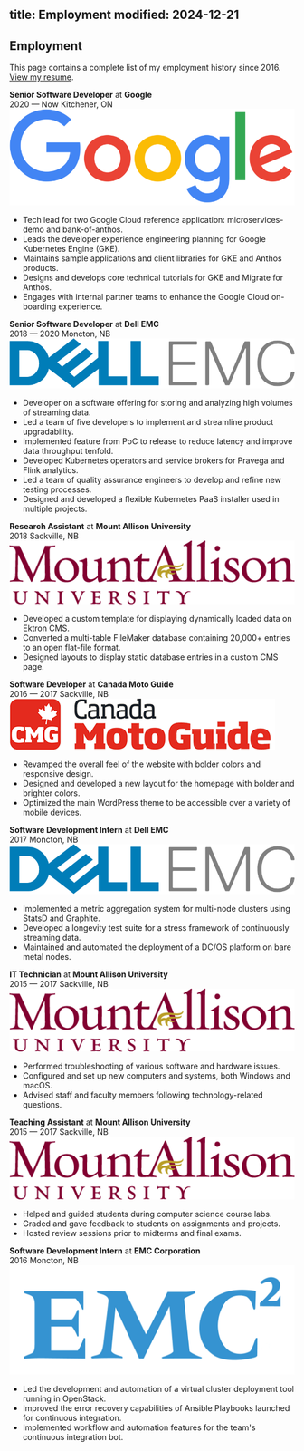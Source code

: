 title: Employment
modified: 2024-12-21
---

## <i class="fa-duotone fa-light fa-memo-circle-info me-1"></i>Employment

This page contains a complete list of my employment history since 2016. [View my resume](/resume/).

<!-- IFTTT: Update /resume too -->

<div class="resume-cards-group">
  <div class="resume-card">
    <div class="resume-card-header">
      <div>
        <b>Senior Software Developer</b> at <b>Google</b><br>
        <span class="me-2 no-wrap"><i class="fa-duotone fa-light fa-calendar me-1 color-green"></i>2020 — Now</span>
        <span class="me-2 no-wrap"><i class="fa-duotone fa-light fa-location-dot me-1 color-red"></i>Kitchener, ON</span>
      </div>
      <img class="no-radius h-40 d-sm-none" src="/static/assets/logo-google.png" alt="Logo for Google">
    </div>
    <div class="resume-card-content">
      <ul>
        <li>Tech lead for two Google Cloud reference application: microservices-demo and bank-of-anthos.</li>
        <li>Leads the developer experience engineering planning for Google Kubernetes Engine (GKE).</li>
        <li>Maintains sample applications and client libraries for GKE and Anthos products.</li>
        <li>Designs and develops core technical tutorials for GKE and Migrate for Anthos.</li>
        <li>Engages with internal partner teams to enhance the Google Cloud on-boarding experience.</li>
      </ul>
    </div>
  </div>

  <div class="resume-card">
    <div class="resume-card-header">
      <div>
        <b>Senior Software Developer</b> at <b>Dell EMC</b><br>
        <span class="me-2 no-wrap"><i class="fa-duotone fa-light fa-calendar me-1 color-green"></i>2018 — 2020</span>
        <span class="me-2 no-wrap"><i class="fa-duotone fa-light fa-location-dot me-1 color-red"></i>Moncton, NB</span>
      </div>
      <img class="no-radius h-30 d-sm-none" src="/static/assets/logo-dell-emc.png" alt="Logo for Dell EMC">
    </div>
    <div class="resume-card-content">
      <ul>
        <li>Developer on a software offering for storing and analyzing high volumes of streaming data.</li>
        <li>Led a team of five developers to implement and streamline product upgradability.</li>
        <li>Implemented feature from PoC to release to reduce latency and improve data throughput tenfold.</li>
        <li>Developed Kubernetes operators and service brokers for Pravega and Flink analytics.</li>
        <li>Led a team of quality assurance engineers to develop and refine new testing processes.</li>
        <li>Designed and developed a flexible Kubernetes PaaS installer used in multiple projects.</li>
      </ul>
    </div>
  </div>

  <div class="resume-card">
    <div class="resume-card-header">
      <div>
        <b>Research Assistant</b> at <b>Mount Allison University</b><br>
        <span class="me-2 no-wrap"><i class="fa-duotone fa-light fa-calendar me-1 color-green"></i>2018</span>
        <span class="me-2 no-wrap"><i class="fa-duotone fa-light fa-location-dot me-1 color-red"></i>Sackville, NB</span>
      </div>
      <img class="no-radius h-40 d-sm-none" src="/static/assets/logo-mount-allison.png" alt="Logo for Mount Allison University">
    </div>
    <div class="resume-card-content">
      <ul>
        <li>Developed a custom template for displaying dynamically loaded data on Ektron CMS.</li>
        <li>Converted a multi-table FileMaker database containing 20,000+ entries to an open flat-file format.</li>
        <li>Designed layouts to display static database entries in a custom CMS page.</li>
      </ul>
    </div>
  </div>

  <div class="resume-card">
    <div class="resume-card-header">
      <div>
        <b>Software Developer</b> at <b>Canada Moto Guide</b><br>
        <span class="me-2 no-wrap"><i class="fa-duotone fa-light fa-calendar me-1 color-green"></i>2016 — 2017</span>
        <span class="me-2 no-wrap"><i class="fa-duotone fa-light fa-location-dot me-1 color-red"></i>Sackville, NB</span>
      </div>
      <img class="no-radius h-35 d-sm-none" src="/static/assets/logo-canada-moto-guide.png" alt="Logo for Canada Moto Guide">
    </div>
    <div class="resume-card-content">
      <ul>
        <li>Revamped the overall feel of the website with bolder colors and responsive design.</li>
        <li>Designed and developed a new layout for the homepage with bolder and brighter colors.</li>
        <li>Optimized the main WordPress theme to be accessible over a variety of mobile devices.</li>
      </ul>
    </div>
  </div>

  <div class="resume-card">
    <div class="resume-card-header">
      <div>
        <b>Software Development Intern</b> at <b>Dell EMC</b><br>
        <span class="me-2 no-wrap"><i class="fa-duotone fa-light fa-calendar me-1 color-green"></i>2017</span>
        <span class="me-2 no-wrap"><i class="fa-duotone fa-light fa-location-dot me-1 color-red"></i>Moncton, NB</span>
      </div>
      <img class="no-radius h-30 d-sm-none" src="/static/assets/logo-dell-emc.png" alt="Logo for Dell EMC">
    </div>
    <div class="resume-card-content">
      <ul>
        <li>Implemented a metric aggregation system for multi-node clusters using StatsD and Graphite.</li>
        <li>Developed a longevity test suite for a stress framework of continuously streaming data.</li>
        <li>Maintained and automated the deployment of a DC/OS platform on bare metal nodes.</li>
      </ul>
    </div>
  </div>

  <div class="resume-card">
    <div class="resume-card-header">
      <div>
        <b>IT Technician</b> at <b>Mount Allison University</b><br>
        <span class="me-2 no-wrap"><i class="fa-duotone fa-light fa-calendar me-1 color-green"></i>2015 — 2017</span>
        <span class="me-2 no-wrap"><i class="fa-duotone fa-light fa-location-dot me-1 color-red"></i>Sackville, NB</span>
      </div>
      <img class="no-radius h-40 d-sm-none" src="/static/assets/logo-mount-allison.png" alt="Logo for Mount Allison University">
    </div>
    <div class="resume-card-content">
      <ul>
        <li>Performed troubleshooting of various software and hardware issues.</li>
        <li>Configured and set up new computers and systems, both Windows and macOS.</li>
        <li>Advised staff and faculty members following technology-related questions.</li>
      </ul>
    </div>
  </div>

  <div class="resume-card">
    <div class="resume-card-header">
      <div>
        <b>Teaching Assistant</b> at <b>Mount Allison University</b><br>
        <span class="me-2 no-wrap"><i class="fa-duotone fa-light fa-calendar me-1 color-green"></i>2015 — 2017</span>
        <span class="me-2 no-wrap"><i class="fa-duotone fa-light fa-location-dot me-1 color-red"></i>Sackville, NB</span>
      </div>
      <img class="no-radius h-40 d-sm-none" src="/static/assets/logo-mount-allison.png" alt="Logo for Mount Allison University">
    </div>
    <div class="resume-card-content">
      <ul>
        <li>Helped and guided students during computer science course labs.</li>
        <li>Graded and gave feedback to students on assignments and projects.</li>
        <li>Hosted review sessions prior to midterms and final exams.</li>
      </ul>
    </div>
  </div>

  <div class="resume-card">
    <div class="resume-card-header">
      <div>
        <b>Software Development Intern</b> at <b>EMC Corporation</b><br>
        <span class="me-2 no-wrap"><i class="fa-duotone fa-light fa-calendar me-1 color-green"></i>2016</span>
        <span class="me-2 no-wrap"><i class="fa-duotone fa-light fa-location-dot me-1 color-red"></i>Moncton, NB</span>
      </div>
      <img class="no-radius h-35 d-sm-none" src="/static/assets/logo-emc-corporation.png" alt="Logo for EMC Corporation">
    </div>
    <div class="resume-card-content">
      <ul>
        <li>Led the development and automation of a virtual cluster deployment tool running in OpenStack.</li>
        <li>Improved the error recovery capabilities of Ansible Playbooks launched for continuous integration.</li>
        <li>Implemented workflow and automation features for the team's continuous integration bot.</li>
      </ul>
    </div>
  </div>
</div>

